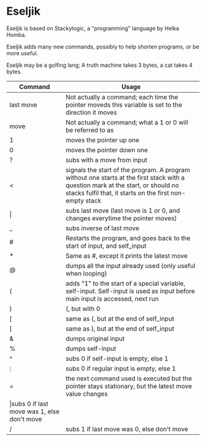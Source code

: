 # Eseljik
Eseljik is based on Stackylogic, a "programming" language by Helka Homba.

Eseljik adds many new commands, possibly to help shorten programs, or be more useful.

Eseljik may be a golfing lang; A truth machine takes 3 bytes, a cat takes 4 bytes.

|Command|Usage                     |
|-------|--------------------------|
|last move|Not actually a command; each time the pointer moveds this variable is set to the direction it moves|
|move   |Not actually a command;  what a 1 or 0 will be referred to as|
|1      |moves the pointer up one  |
|0      |moves the pointer down one|
|?      |subs with a move from input|
|<      |signals the start of the program. A program without one starts at the first stack with a question mark at the start, or should no stacks fulfil that, it starts on the first non-empty stack
|\|     |subs last move (last move is 1 or 0, and changes everytime the pointer moves)|
|_      |subs inverse of last move|
|#      |Restarts the program, and goes back to the start of input, and self_input|
|*      |Same as #, except it prints the latest move|
|@      |dumps all the input already used (only useful when looping)|
|(      |adds "1" to the start of a special variable, self-input. Self-input is used as input before main input is accessed, next run|
|)      | (, but with 0|
|[|same as (, but at the end of self_input
|]|same as ), but at the end of self_input
|&|dumps original input|
|%|dumps self-input
|^|subs 0 if self-input is empty, else 1|
|:|subs 0 if regular input is empty, else 1|
|=|the next command used is executed but the pointer stays stationary, but the latest move value changes
|\\|subs 0 if last move was 1, else don't move
|/|subs 1 if last move was 0, else don't move
